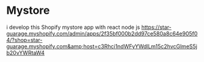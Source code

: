 # Mystore
i develop this Shopify mystore app with react node js https://star-guarage.myshopify.com/admin/apps/2f35bf000b2dd97ce580a8c64e905f04/?shop=star-guarage.myshopify.com&amp;host=c3Rhci1ndWFyYWdlLm15c2hvcGlmeS5jb20vYWRtaW4
